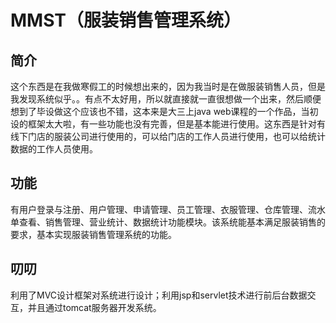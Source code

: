 MMST（服装销售管理系统）
====
简介
----
这个东西是在我做寒假工的时候想出来的，因为我当时是在做服装销售人员，但是我发现系统似乎。。有点不太好用，所以就直接就一直很想做一个出来，然后顺便想到了毕设做这个应该也不错，这本来是大三上java web课程的一个作品，当初设的框架太大啦，有一些功能也没有完善，但是基本能进行使用。这东西是针对有线下门店的服装公司进行使用的，可以给门店的工作人员进行使用，也可以给统计数据的工作人员使用。

功能
----
有用户登录与注册、用户管理、申请管理、员工管理、衣服管理、仓库管理、流水单查看、销售管理、营业统计、数据统计功能模块。该系统能基本满足服装销售的要求，基本实现服装销售管理系统的功能。

叨叨
----
利用了MVC设计框架对系统进行设计；利用jsp和servlet技术进行前后台数据交互，并且通过tomcat服务器开发系统。
